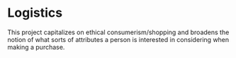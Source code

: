 # Logistics

This project capitalizes on ethical consumerism/shopping and broadens the notion of what sorts of attributes a person is interested in considering when making a purchase. 
